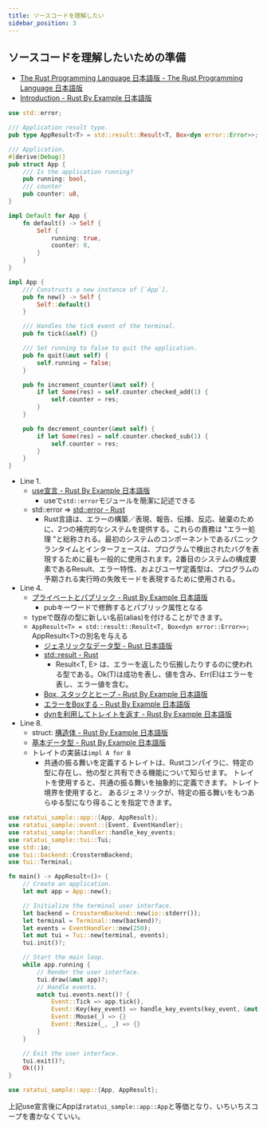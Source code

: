 ```yaml
---
title: ソースコードを理解したい
sidebar_position: 3
---
```


## ソースコードを理解したいための準備

- [The Rust Programming Language 日本語版 - The Rust Programming Language 日本語版](https://doc.rust-jp.rs/book-ja/)
- [Introduction - Rust By Example 日本語版](https://doc.rust-jp.rs/rust-by-example-ja/)


``` rust title="src/app.rs" showLineNumbers
use std::error;

/// Application result type.
pub type AppResult<T> = std::result::Result<T, Box<dyn error::Error>>;

/// Application.
#[derive(Debug)]
pub struct App {
    /// Is the application running?
    pub running: bool,
    /// counter
    pub counter: u8,
}

impl Default for App {
    fn default() -> Self {
        Self {
            running: true,
            counter: 0,
        }
    }
}

impl App {
    /// Constructs a new instance of [`App`].
    pub fn new() -> Self {
        Self::default()
    }

    /// Handles the tick event of the terminal.
    pub fn tick(&self) {}

    /// Set running to false to quit the application.
    pub fn quit(&mut self) {
        self.running = false;
    }

    pub fn increment_counter(&mut self) {
        if let Some(res) = self.counter.checked_add(1) {
            self.counter = res;
        }
    }

    pub fn decrement_counter(&mut self) {
        if let Some(res) = self.counter.checked_sub(1) {
            self.counter = res;
        }
    }
}
```

- Line 1.
	- [use宣言 - Rust By Example 日本語版](https://doc.rust-jp.rs/rust-by-example-ja/mod/use.html)
		- useで`std::error`モジュールを簡潔に記述できる
	- std::error => [std::error - Rust](https://doc.rust-lang.org/std/error/index.html)
		- Rust言語は、エラーの構築／表現、報告、伝播、反応、破棄のために、2つの補完的なシステムを提供する。これらの責務は "エラー処理 "と総称される。最初のシステムのコンポーネントであるパニックランタイムとインターフェースは、プログラムで検出されたバグを表現するために最も一般的に使用されます。2番目のシステムの構成要素であるResult、エラー特性、およびユーザ定義型は、プログラムの予期される実行時の失敗モードを表現するために使用される。
- Line 4.
	- [プライベートとパブリック - Rust By Example 日本語版](https://doc.rust-jp.rs/rust-by-example-ja/mod/visibility.html?highlight=pub#%E3%83%97%E3%83%A9%E3%82%A4%E3%83%99%E3%83%BC%E3%83%88%E3%81%A8%E3%83%91%E3%83%96%E3%83%AA%E3%83%83%E3%82%AF)
		- pubキーワードで修飾するとパブリック属性となる
	- typeで既存の型に新しい名前(alias)を付けることができます。
	- `AppResult<T> = std::result::Result<T, Box<dyn error::Error>>;` AppResult<T\>の別名を与える
		- [ジェネリックなデータ型 - Rust 日本語版](https://man.plustar.jp/rust/book/ch10-01-syntax.html)
		- [std::result - Rust](https://doc.rust-lang.org/std/result/)
			- Result<T, E> は、エラーを返したり伝搬したりするのに使われる型である。Ok(T)は成功を表し、値を含み、Err(E)はエラーを表し、エラー値を含む。
		- [Box, スタックとヒープ - Rust By Example 日本語版](https://doc.rust-jp.rs/rust-by-example-ja/std/box.html)
		- [エラーをBoxする - Rust By Example 日本語版](https://doc.rust-jp.rs/rust-by-example-ja/error/multiple_error_types/boxing_errors.html)
		- [dynを利用してトレイトを返す - Rust By Example 日本語版](https://doc.rust-jp.rs/rust-by-example-ja/trait/dyn.html?highlight=dyn#dyn%E3%82%92%E5%88%A9%E7%94%A8%E3%81%97%E3%81%A6%E3%83%88%E3%83%AC%E3%82%A4%E3%83%88%E3%82%92%E8%BF%94%E3%81%99)
- Line 8.
	- struct: [構造体 - Rust By Example 日本語版](https://doc.rust-jp.rs/rust-by-example-ja/custom_types/structs.html?highlight=struct#%E6%A7%8B%E9%80%A0%E4%BD%93)
	- [基本データ型 - Rust By Example 日本語版](https://doc.rust-jp.rs/rust-by-example-ja/primitives.html?highlight=bool#%E3%82%B9%E3%82%AB%E3%83%A9%E3%83%BC%E5%9E%8B)
	- トレイトの実装は`impl A for B`
        - 共通の振る舞いを定義するトレイトは、Rustコンパイラに、特定の型に存在し、他の型と共有できる機能について知らせます。 トレイトを使用すると、共通の振る舞いを抽象的に定義できます。トレイト境界を使用すると、 あるジェネリックが、特定の振る舞いをもつあらゆる型になり得ることを指定できます。



``` rust title="理解したいコード"
use ratatui_sample::app::{App, AppResult};
use ratatui_sample::event::{Event, EventHandler};
use ratatui_sample::handler::handle_key_events;
use ratatui_sample::tui::Tui;
use std::io;
use tui::backend::CrosstermBackend;
use tui::Terminal;

fn main() -> AppResult<()> {
    // Create an application.
    let mut app = App::new();

    // Initialize the terminal user interface.
    let backend = CrosstermBackend::new(io::stderr());
    let terminal = Terminal::new(backend)?;
    let events = EventHandler::new(250);
    let mut tui = Tui::new(terminal, events);
    tui.init()?;

    // Start the main loop.
    while app.running {
        // Render the user interface.
        tui.draw(&mut app)?;
        // Handle events.
        match tui.events.next()? {
            Event::Tick => app.tick(),
            Event::Key(key_event) => handle_key_events(key_event, &mut app)?,
            Event::Mouse(_) => {}
            Event::Resize(_, _) => {}
        }
    }

    // Exit the user interface.
    tui.exit()?;
    Ok(())
}
```

``` rust title=""
use ratatui_sample::app::{App, AppResult};
```

上記use宣言後にAppは`ratatui_sample::app::App`と等価となり、いちいちスコープを書かなくていい。
